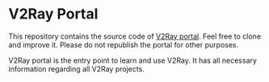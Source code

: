 # V2Ray Portal

This repository contains the source code of [V2Ray portal](https://v2ray.github.io). Feel free to
clone and improve it. Please do not republish the portal for other purposes.

V2Ray portal is the entry point to learn and use V2Ray. It has all necessary information regarding
all V2Ray projects.

